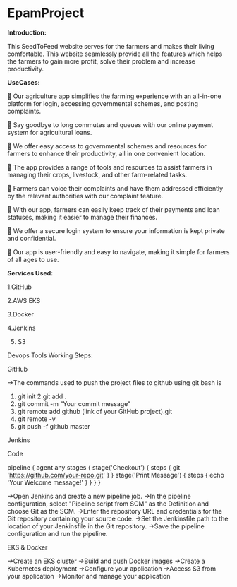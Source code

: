 # EpamProject



**Introduction:**


This SeedToFeed website serves for the farmers and makes their living comfortable. This website seamlessly provide all the features which helps the farmers to gain more profit, solve their problem and increase productivity.


**UseCases:**


	Our agriculture app simplifies the farming experience with an all-in-one platform for login, accessing governmental schemes, and posting complaints.

	Say goodbye to long commutes and queues with our online payment system for agricultural loans.

	We offer easy access to governmental schemes and resources for farmers to enhance their productivity, all in one convenient location.

	The app provides a range of tools and resources to assist farmers in managing their crops, livestock, and other farm-related tasks.

	Farmers can voice their complaints and have them addressed efficiently by the relevant authorities with our complaint feature.

	With our app, farmers can easily keep track of their payments and loan statuses, making it easier to manage their finances.

	We offer a secure login system to ensure your information is kept private and confidential.

	Our app is user-friendly and easy to navigate, making it simple for farmers of all ages to use.


**Services Used:**


1.GitHub

2.AWS EKS

3.Docker

4.Jenkins

5. S3


Devops Tools Working Steps:


GitHub


->The commands used to push the project files to github using git bash is

1. git init
2.git add .
3. git commit -m "Your commit message"
4. git remote add github (link of your GitHub project).git
5. git remote -v
6. git push -f github master

Jenkins


Code

pipeline {
    agent any
    stages {
        stage('Checkout') {
            steps {
                git 'https://github.com/your-repo.git'
            }
        }
        stage('Print Message') {
            steps {
                echo 'Your Welcome message!'
            }
        }
    }
}

->Open Jenkins and create a new pipeline job.
->In the pipeline configuration, select "Pipeline script from SCM" as the Definition and choose Git as the SCM.
->Enter the repository URL and credentials for the Git repository containing your source code.
->Set the Jenkinsfile path to the location of your Jenkinsfile in the Git repository.
->Save the pipeline configuration and run the pipeline.

EKS & Docker

->Create an EKS cluster
->Build and push Docker images
->Create a Kubernetes deployment
->Configure your application
->Access S3 from your application
->Monitor and manage your application



